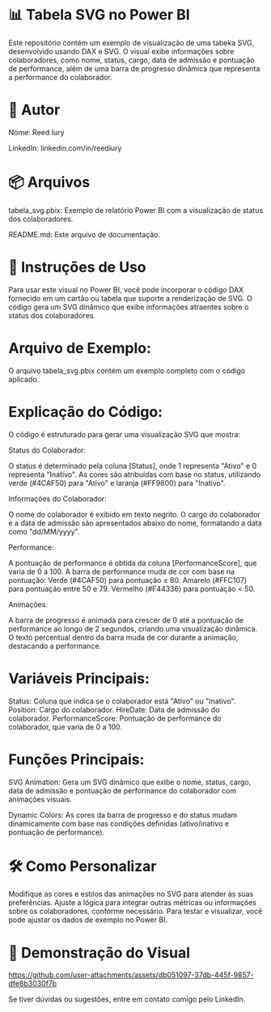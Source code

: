 📊 Tabela SVG no Power BI
= 

Este repositório contém um exemplo de visualização de uma tabeka SVG, desenvolvido usando DAX e SVG. O visual exibe informações sobre colaboradores, como nome, status, cargo, data de admissão e pontuação de performance, além de uma barra de progresso dinâmica que representa a performance do colaborador.

👤 Autor
=

Nome: Reed Iury

LinkedIn: linkedin.com/in/reediury

📦 Arquivos
=

tabela_svg.pbix: Exemplo de relatório Power BI com a visualização de status dos colaboradores.

README.md: Este arquivo de documentação.

🚀 Instruções de Uso
=

Para usar este visual no Power BI, você pode incorporar o código DAX fornecido em um cartão ou tabela que suporte a renderização de SVG. O código gera um SVG dinâmico que exibe informações atraentes sobre o status dos colaboradores.

Arquivo de Exemplo:
=

O arquivo tabela_svg.pbix contém um exemplo completo com o código aplicado.

Explicação do Código:
=
O código é estruturado para gerar uma visualização SVG que mostra:

Status do Colaborador:

O status é determinado pela coluna [Status], onde 1 representa "Ativo" e 0 representa "Inativo".
As cores são atribuídas com base no status, utilizando verde (#4CAF50) para "Ativo" e laranja (#FF9800) para "Inativo".

Informações do Colaborador:

O nome do colaborador é exibido em texto negrito.
O cargo do colaborador e a data de admissão são apresentados abaixo do nome, formatando a data como "dd/MM/yyyy".

Performance:

A pontuação de performance é obtida da coluna [PerformanceScore], que varia de 0 a 100.
A barra de performance muda de cor com base na pontuação:
Verde (#4CAF50) para pontuação ≥ 80.
Amarelo (#FFC107) para pontuação entre 50 e 79.
Vermelho (#F44336) para pontuação < 50.

Animações:

A barra de progresso é animada para crescer de 0 até a pontuação de performance ao longo de 2 segundos, criando uma visualização dinâmica.
O texto percentual dentro da barra muda de cor durante a animação, destacando a performance.

Variáveis Principais:
=

Status: Coluna que indica se o colaborador está "Ativo" ou "Inativo".
Position: Cargo do colaborador.
HireDate: Data de admissão do colaborador.
PerformanceScore: Pontuação de performance do colaborador, que varia de 0 a 100.

Funções Principais:
=

SVG Animation: Gera um SVG dinâmico que exibe o nome, status, cargo, data de admissão e pontuação de performance do colaborador com animações visuais.

Dynamic Colors: As cores da barra de progresso e do status mudam dinamicamente com base nas condições definidas (ativo/inativo e pontuação de performance).

🛠 Como Personalizar
=

Modifique as cores e estilos das animações no SVG para atender às suas preferências.
Ajuste a lógica para integrar outras métricas ou informações sobre os colaboradores, conforme necessário.
Para testar e visualizar, você pode ajustar os dados de exemplo no Power BI.

🌟 Demonstração do Visual
=

https://github.com/user-attachments/assets/db051097-37db-445f-9857-dfe8b3030f7b

Se tiver dúvidas ou sugestões, entre em contato comigo pelo LinkedIn.
